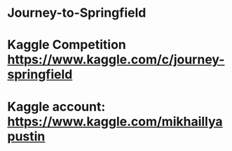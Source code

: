 # Journey-to-Springfield
# Kaggle Competition https://www.kaggle.com/c/journey-springfield
# Kaggle account: https://www.kaggle.com/mikhaillyapustin
